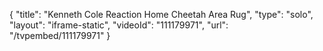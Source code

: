 {
    "title": "Kenneth Cole Reaction Home Cheetah Area Rug",
    "type": "solo",
    "layout": "iframe-static",
    "videoId": "111179971",
    "url": "\/tvpembed\/111179971"
}